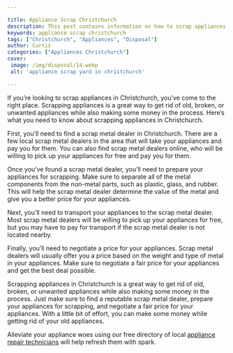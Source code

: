 ```yaml
---

title: Appliance Scrap Christchurch
description: This post contains information on how to scrap appliances in Christchurch, including what you need to do and where you can go to do it. If you're looking to get rid of an old appliance, read on for more information.
keywords: appliance scrap christchurch
tags: ["Christchurch", "Appliances", "Disposal"]
author: Curtis
categories: ["Appliances Christchurch"]
cover: 
 image: /img/disposal/14.webp
 alt: 'appliance scrap yard in christchurch'

---
```


If you’re looking to scrap appliances in Christchurch, you’ve come to the right place. Scrapping appliances is a great way to get rid of old, broken, or unwanted appliances while also making some money in the process. Here’s what you need to know about scrapping appliances in Christchurch.

First, you’ll need to find a scrap metal dealer in Christchurch. There are a few local scrap metal dealers in the area that will take your appliances and pay you for them. You can also find scrap metal dealers online, who will be willing to pick up your appliances for free and pay you for them.

Once you’ve found a scrap metal dealer, you’ll need to prepare your appliances for scrapping. Make sure to separate all of the metal components from the non-metal parts, such as plastic, glass, and rubber. This will help the scrap metal dealer determine the value of the metal and give you a better price for your appliances.

Next, you’ll need to transport your appliances to the scrap metal dealer. Most scrap metal dealers will be willing to pick up your appliances for free, but you may have to pay for transport if the scrap metal dealer is not located nearby.

Finally, you’ll need to negotiate a price for your appliances. Scrap metal dealers will usually offer you a price based on the weight and type of metal in your appliances. Make sure to negotiate a fair price for your appliances and get the best deal possible.

Scrapping appliances in Christchurch is a great way to get rid of old, broken, or unwanted appliances while also making some money in the process. Just make sure to find a reputable scrap metal dealer, prepare your appliances for scrapping, and negotiate a fair price for your appliances. With a little bit of effort, you can make some money while getting rid of your old appliances.

Alleviate your appliance woes using our free directory of local <a href="/pages/appliance-repair-technicians/">appliance repair technicians</a> will help refresh them with spark.